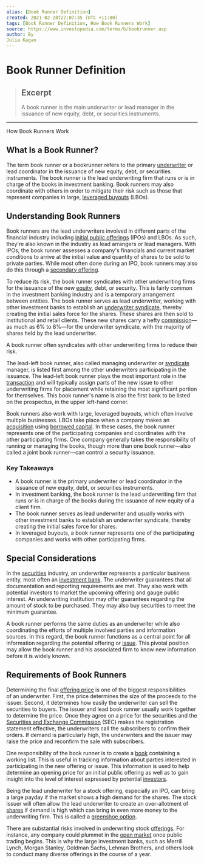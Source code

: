 ```yaml
---
alias: [Book Runner Definition]
created: 2021-02-28T22:07:35 (UTC +11:00)
tags: [Book Runner Definition, How Book Runners Work]
source: https://www.investopedia.com/terms/b/bookrunner.asp
author: By
Julia Kagan
---
```


# Book Runner Definition

> ## Excerpt
> A book runner is the main underwriter or lead manager in the issuance of new equity, debt, or securities instruments.

---

How Book Runners Work
## What Is a Book Runner?

The term book runner or a bookrunner refers to the primary [underwriter](https://www.investopedia.com/terms/u/underwriter.asp) or lead coordinator in the issuance of new equity, debt, or securities instruments. The book runner is the lead underwriting firm that runs or is in charge of the books in investment banking. Book runners may also coordinate with others in order to mitigate their risk such as those that represent companies in large, [leveraged buyouts](https://www.investopedia.com/terms/l/leveragedbuyout.asp) (LBOs).

## Understanding Book Runners

Book runners are the lead underwriters involved in different parts of the financial industry including [initial public offerings](https://www.investopedia.com/terms/i/ipo.asp) (IPOs) and LBOs. As such, they're also known in the industry as lead arrangers or lead managers. With IPOs, the book runner assesses a company's financials and current market conditions to arrive at the initial value and quantity of shares to be sold to private parties. While most often done during an IPO, book runners may also do this through a [secondary offering](https://www.investopedia.com/terms/s/secondaryoffering.asp).

To reduce its risk, the book runner syndicates with other underwriting firms for the issuance of the new [equity](https://www.investopedia.com/terms/e/equity.asp), debt, or security. This is fairly common in the investment banking industry and is a temporary arrangement between entities. The book runner serves as lead underwriter, working with other investment banks to establish an [underwriter syndicate](https://www.investopedia.com/terms/u/underwriter-syndicate.asp), thereby creating the initial sales force for the shares. These shares are then sold to institutional and retail clients. These new shares carry a hefty [commission](https://www.investopedia.com/terms/c/commission.asp)—as much as 6% to 8%—for the underwriter syndicate, with the majority of shares held by the lead underwriter.

A book runner often syndicates with other underwriting firms to reduce their risk.

The lead-left book runner, also called managing underwriter or [syndicate](https://www.investopedia.com/terms/s/syndicate.asp) manager, is listed first among the other underwriters participating in the issuance. The lead-left book runner plays the most important role in the [transaction](https://www.investopedia.com/terms/t/transaction.asp) and will typically assign parts of the new issue to other underwriting firms for placement while retaining the most significant portion for themselves. This book runner's name is also the first bank to be listed on the prospectus, in the upper left-hand corner.

Book runners also work with large, leveraged buyouts, which often involve multiple businesses. LBOs take place when a company makes an [acquisition](https://www.investopedia.com/terms/a/acquisition.asp) using [borrowed capital](https://www.investopedia.com/terms/b/borrowed-capital.asp). In these cases, the book runner represents one of the participating companies and coordinates with the other participating firms. One company generally takes the responsibility of running or managing the books, though more than one book runner—also called a joint book runner—can control a security issuance.

### Key Takeaways

-   A book runner is the primary underwriter or lead coordinator in the issuance of new equity, debt, or securities instruments. 
-   In investment banking, the book runner is the lead underwriting firm that runs or is in charge of the books during the issuance of new equity of a client firm.
-   The book runner serves as lead underwriter and usually works with other investment banks to establish an underwriter syndicate, thereby creating the initial sales force for shares.
-   In leveraged buyouts, a book runner represents one of the participating companies and works with other participating firms.

## Special Considerations

In the [securities](https://www.investopedia.com/terms/s/security.asp) industry, an underwriter represents a particular business entity, most often an [investment bank](https://www.investopedia.com/terms/i/investmentbank.asp). The underwriter guarantees that all documentation and reporting requirements are met. They also work with potential investors to market the upcoming offering and gauge public interest. An underwriting institution may offer guarantees regarding the amount of stock to be purchased. They may also buy securities to meet the minimum guarantee.

A book runner performs the same duties as an underwriter while also coordinating the efforts of multiple involved parties and information sources. In this regard, the book runner functions as a central point for all information regarding the potential offering or [issue](https://www.investopedia.com/terms/i/issue.asp). This pivotal position may allow the book runner and his associated firm to know new information before it is widely known.

## Requirements of Book Runners

Determining the final [offering price](https://www.investopedia.com/terms/o/offeringprice.asp) is one of the biggest responsibilities of an underwriter. First, the price determines the size of the proceeds to the issuer. Second, it determines how easily the underwriter can sell the securities to buyers. The issuer and lead book runner usually work together to determine the price. Once they agree on a price for the securities and the [Securities and Exchange Commission](https://www.investopedia.com/terms/s/sec.asp) (SEC) makes the registration statement effective, the underwriters call the subscribers to confirm their orders. If demand is particularly high, the underwriters and the issuer may raise the price and reconfirm the sale with subscribers.

One responsibility of the book runner is to create a [book](https://www.investopedia.com/terms/b/book.asp) containing a working list. This is useful in tracking information about parties interested in participating in the new offering or issue. This information is used to help determine an opening price for an initial public offering as well as to gain insight into the level of interest expressed by potential [investors](https://www.investopedia.com/terms/i/investor.asp).

Being the lead underwriter for a stock offering, especially an IPO, can bring a large payday if the market shows a high demand for the shares. The stock issuer will often allow the lead underwriter to create an over-allotment of [shares](https://www.investopedia.com/terms/s/shares.asp) if demand is high which can bring in even more money to the underwriting firm. This is called a [greenshoe option](https://www.investopedia.com/terms/g/greenshoe.asp).

There are substantial risks involved in underwriting stock [offerings](https://www.investopedia.com/terms/o/offering.asp). For instance, any company could plummet in the [open market](https://www.investopedia.com/terms/o/open-market.asp) once public trading begins. This is why the large investment banks, such as Merrill Lynch, Morgan Stanley, Goldman Sachs, Lehman Brothers, and others look to conduct many diverse offerings in the course of a year.
